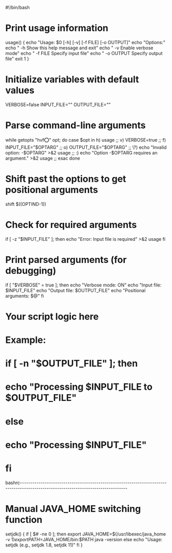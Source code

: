 #!/bin/bash

# Print usage information
usage() {
    echo "Usage: $0 [-h] [-v] [-f FILE] [-o OUTPUT]"
    echo "Options:"
    echo "  -h          Show this help message and exit"
    echo "  -v          Enable verbose mode"
    echo "  -f FILE     Specify input file"
    echo "  -o OUTPUT   Specify output file"
    exit 1
}

# Initialize variables with default values
VERBOSE=false
INPUT_FILE=""
OUTPUT_FILE=""

# Parse command-line arguments
while getopts "hvf:o:" opt; do
    case $opt in
        h)
            usage
            ;;
        v)
            VERBOSE=true
            ;;
        f)
            INPUT_FILE="$OPTARG"
            ;;
        o)
            OUTPUT_FILE="$OPTARG"
            ;;
        \?)
            echo "Invalid option: -$OPTARG" >&2
            usage
            ;;
        :)
            echo "Option -$OPTARG requires an argument." >&2
            usage
            ;;
    esac
done

# Shift past the options to get positional arguments
shift $((OPTIND-1))

# Check for required arguments
if [ -z "$INPUT_FILE" ]; then
    echo "Error: Input file is required" >&2
    usage
fi

# Print parsed arguments (for debugging)
if [ "$VERBOSE" = true ]; then
    echo "Verbose mode: ON"
    echo "Input file: $INPUT_FILE"
    echo "Output file: $OUTPUT_FILE"
    echo "Positional arguments: $@"
fi

# Your script logic here
# Example:
# if [ -n "$OUTPUT_FILE" ]; then
#     echo "Processing $INPUT_FILE to $OUTPUT_FILE"
# else
#     echo "Processing $INPUT_FILE"
# fi




bashrc----------------------------------------------------------------------------------------------------------------------------------
# Manual JAVA_HOME switching function
setjdk() {
    if [ $# -ne 0 ]; then
        export JAVA_HOME=$(/usr/libexec/java_home -v $1)
        export PATH=$JAVA_HOME/bin:$PATH
        java -version
    else
        echo "Usage: setjdk <version> (e.g., setjdk 1.8, setjdk 11)"
    fi
}


